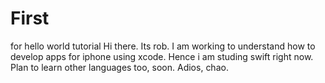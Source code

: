 # First
for hello world tutorial
Hi there. Its rob. I am working to understand how to develop apps for iphone using xcode. Hence
i am studing swift right now. Plan to learn other languages too, soon. 
Adios, chao.
